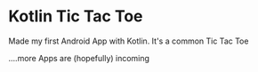 # Kotlin Tic Tac Toe

Made my first Android App with Kotlin.
It's a common Tic Tac Toe

....more Apps are (hopefully) incoming 
